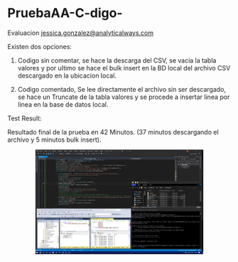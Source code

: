 # PruebaAA-C-digo-
Evaluacion jessica.gonzalez@analyticalways.com




Existen dos opciones:

1. Codigo sin comentar, se hace la descarga del CSV, se vacia la tabla valores y por ultimo se hace el bulk insert en la 
BD local del archivo CSV descargado en la ubicacion local.

2. Codigo comentado, Se lee directamente el archivo sin ser descargado, se hace un Truncate de la tabla valores y se 
procede a insertar linea por linea en la base de datos local.



Test Result:

Resultado final de la prueba en 42 Minutos. (37 minutos descargando el archivo y 5 minutos bulk insert).

<div align="center">
           <img width="75%" src="img/captura.png"</img>
</div>